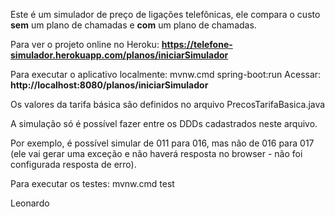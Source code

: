 Este é um simulador de preço de ligações telefônicas, ele compara o custo **sem** um plano de chamadas e **com** um plano de chamadas.

Para ver o projeto online no Heroku: **https://telefone-simulador.herokuapp.com/planos/iniciarSimulador**

Para executar o aplicativo localmente: mvnw.cmd spring-boot:run    Acessar: **http://localhost:8080/planos/iniciarSimulador**

Os valores da tarifa básica são definidos no arquivo PrecosTarifaBasica.java

A simulação só é possível fazer entre os DDDs cadastrados neste arquivo.

Por exemplo, é possível simular de 011 para 016, mas não de 016 para 017 (ele vai gerar uma exceção e não haverá resposta no browser - não
foi configurada resposta de erro).


Para executar os testes: mvnw.cmd test


Leonardo
